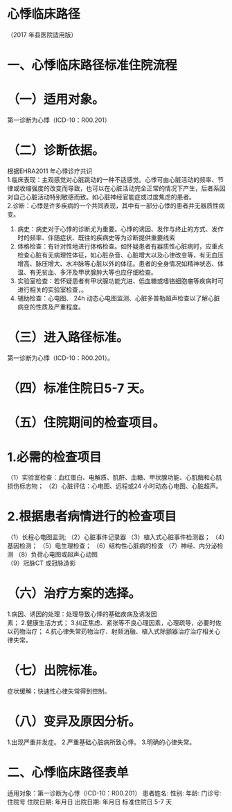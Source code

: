 # 心悸临床路径  
（2017 年县医院适用版）  
# 一、心悸临床路径标准住院流程  
# （一）适用对象。  
第一诊断为心悸（ICD-10：R00.201）  
# （二）诊断依据。  
根据EHRA2011 年心悸诊疗共识  
1.临床表现：主观感觉对心脏跳动的一种不适感觉。心悸可由心脏活动的频率、节律或收缩强度的改变而导致，也可以在心脏活动完全正常的情况下产生，后者系因对自己心脏活动特别敏感而致。如心脏神经官能症或过度焦虑的患者。  
2.诊断：心悸是许多疾病的一个共同表现，其中有一部分心悸的患者并无器质性病变。  
1) 病史：病史对于心悸的诊断尤为重要。心悸的诱因、发作与终止的方式、发作时的频率、伴随症状、既往的疾病史等为诊断提供重要线索  
2) 体格检查：有针对性地进行体格检查。如怀疑患者有器质性心脏病时，应重点检查心脏有无病理性体征，如心脏杂音、心脏增大以及心律改变等，有无血压增高、脉压增大、水冲脉等心脏以外的体征。患者的全身情况如精神状态、体温、有无贫血、多汗及甲状腺肿大等也应仔细检查。  
3) 实验室检查：若怀疑患者有甲状腺功能亢进、低血糖或嗜铬细胞瘤等疾病时可进行相关的实验室检查，。  
4) 辅助检查：心电图、 24h 动态心电图监测、心脏多普勒超声检查以了解心脏病变的性质及严重程度。  
# （三）进入路径标准。  
第一诊断为心悸（ICD-10：R00.201）。  
# （四）标准住院日5-7 天。  
# （五）住院期间的检查项目。  
# 1.必需的检查项目  
（1）实验室检查：血红蛋白、电解质、肌酐、血糖、甲状腺功能、心肌酶和心肌损伤标志物； （2）心脏评估：心电图、远程或24 小时动态心电图、心脏超声。  
# 2.根据患者病情进行的检查项目  
（1）长程心电图监测; （2）心脏事件记录器 （3）植入式心脏事件检测器； （4）基因检测； （5）电生理检查； （6）结构性心脏病的检查 （7）神经、内分泌检测 （8）负荷心电图或超声心动图  
（9）冠脉CT 或冠脉造影  
# （六）治疗方案的选择。  
1.病因、诱因的处理：处理导致心悸的基础疾病及诱发因  
素； 2.健康生活方式； 3.纠正焦虑、紧张等不良心理因素，心理疏导，必要时佐 以药物治疗； 4.抗心律失常药物治疗、射频消融、植入式除颤器治疗治疗相关心律失常。  
# （七）出院标准。  
症状缓解；快速性心律失常得到控制。  
# （八）变异及原因分析。  
1.出现严重并发症。 2.严重基础心脏病所致心悸。 3.明确的心律失常。  
# 二、心悸临床路径表单  
适用对象：第一诊断为心悸（ICD-10：R00.201） 患者姓名:   性别:  年龄:  门诊号:   住院号 住院日期:   年月日  出院日期:   年月日   标准住院日  5-7 天  
